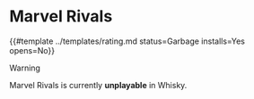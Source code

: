 # Marvel Rivals
<!-- script:Aliases [
    "Marvel Rivals"
] -->

{{#template ../templates/rating.md status=Garbage installs=Yes opens=No}}

<!--
## Setup

- Go to Config
    - Change Windows Version to 19042 (Make sure to press enter to submit the change)
    - Change Enhanced Sync mode to `ESync`
- Install Battle.net
- On the Battle.net login screen, press the cog icon in the top right. Click on `Advanced`, and disable `Use hardware acceleration when available`
- Go back to Whisky. Click on `File` > `Kill All Bottles`
- Restart Battle.net
- Login and install Diablo IV as normal
-->

> [!WARNING]
> Marvel Rivals is currently **unplayable** in Whisky.
